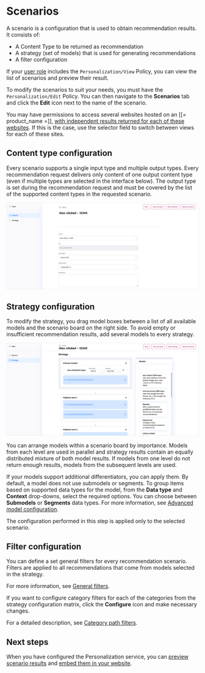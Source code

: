 # Scenarios

A scenario is a configuration that is used to obtain recommendation results. 
It consists of:

- A Content Type to be returned as recommendation 
- A strategy (set of models) that is used for generating recommendations
- A filter configuration

If your [user role](../site_organization/organizing_the_site.md#permissions) includes 
the `Personalization/View` Policy, you can view the list of scenarios and preview their result.

To modify the scenarios to suit your needs, you must have the `Personalization/Edit` Policy.
You can then navigate to the **Scenarios** tab and click the **Edit** icon next to 
the name of the scenario.

You may have permissions to access several websites hosted on an [[= product_name =]], 
[with independent results returned for each of these websites](use_cases.md#multiple-website-hosting).
If this is the case, use the selector field to switch between views for each of these sites.

## Content type configuration

Every scenario supports a single input type and multiple output types. 
Every recommendation request delivers only content of one output content type 
(even if multiple types are selected in the interface below). 
The output type is set during the recommendation request and must be covered by 
the list of the supported content types in the requested scenario.

![Basic scenario configuration](img/scenario_configuration.png "Basic scenario configuration")

## Strategy configuration

To modify the strategy, you drag model boxes between a list of all available models and the scenario 
board on the right side.
To avoid empty or insufficient recommendation results, add several models to every strategy.

![Strategy configuration](img/scenario_configuration_strategy.png "Strategy configuration")

You can arrange models within a scenario board by importance.
Models from each level are used in parallel and strategy results contain an equally 
distributed mixture of both model results. 
If models from one level do not return enough results, models from the 
subsequent levels are used.

If your models support additional differentiators, you can apply them. By default, a model does not use submodels or segments.
To group items based on supported data types for the model, from the **Data type** and **Context** drop-downs, select the required options.
You can choose between **Submodels** or **Segments** data types.
For more information, see [Advanced model configuration](recommendation_models.md#advanced-model-configuration). 

The configuration performed in this step is applied only to the selected scenario.

## Filter configuration

You can define a set general filters for every recommendation scenario.
Filters are applied to all recommendations that come from models selected in the strategy.

For more information, see [General filters](filters.md#general-filters).

If you want to configure category filters for each of the categories from the strategy configuration matrix,
click the **Configure** icon and make necessary changes.

For a detailed description, see [Category path filters](filters.md#category-path-filters).

## Next steps

When you have configured the Personalization service, you can 
[preview scenario results](previewing_scenario.md) and 
[embed them in your website](integrating_results.md).
